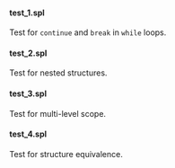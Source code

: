 #### test_1.spl

Test for `continue` and `break` in `while` loops.

#### test_2.spl

Test for nested structures.

#### test_3.spl

Test for multi-level scope.

#### test_4.spl

Test for structure equivalence.
